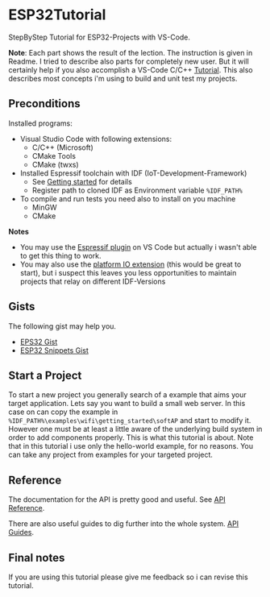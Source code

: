 # ESP32Tutorial
StepByStep Tutorial for ESP32-Projects with VS-Code.

**Note**: Each part shows the result of the lection. The instruction is given in Readme.
I tried to describe also parts for completely new user. But it will certainly help if you also accomplish a VS-Code C/C++ [Tutorial](https://code.visualstudio.com/docs/cpp/config-mingw). This also describes most concepts i'm using to build and unit test my projects.

## Preconditions
Installed programs:
- Visual Studio Code with following extensions:
    - C/C++ (Microsoft)
    - CMake Tools
    - CMake (twxs)
- Installed Espressif toolchain with IDF (IoT-Development-Framework)
    - See [Getting started](https://docs.espressif.com/projects/esp-idf/en/latest/esp32/get-started/index.html) for details
    - Register path to cloned IDF as Environment variable `%IDF_PATH%`
- To compile and run tests you need also to install on you machine
    - MinGW 
    - CMake

**Notes**
- You may use the [Espressif plugin](https://marketplace.visualstudio.com/items?itemName=espressif.esp-idf-extension) on VS Code but actually i wasn't able to get this thing to work.
- You may also use the [platform IO extension](https://marketplace.visualstudio.com/items?itemName=platformio.platformio-ide) (this would be great to start), but i suspect this leaves you less opportunities to maintain projects that relay on different IDF-Versions

## Gists
The following gist may help you.
- [EPS32 Gist](https://gist.github.com/Gustice/254cae5785788ccf500c755ccd079233)
- [ESP32 Snippets Gist](https://gist.github.com/a7fbd5954c25b6a2ef26952a2b36006a)

## Start a Project
To start a new project you generally search of a example that aims your target application.
Lets say you want to build a small web server. In this case on can copy the example in `%IDF_PATH%\examples\wifi\getting_started\softAP` and start to modify it. However one must be 
at least a little aware of the underlying build system in order to add components properly.
This is what this tutorial is about. 
Note that in this tutorial i use only the hello-world example, for no reasons. You can take any
project from examples for your targeted project.

## Reference 
The documentation for the API is pretty good and useful. See [API Reference](https://docs.espressif.com/projects/esp-idf/en/latest/esp32/api-reference/index.html).

There are also useful guides to dig further into the whole system. [API Guides](https://docs.espressif.com/projects/esp-idf/en/latest/esp32/api-guides/index.html).


## Final notes
If you are using this tutorial please give me feedback so i can revise this tutorial.